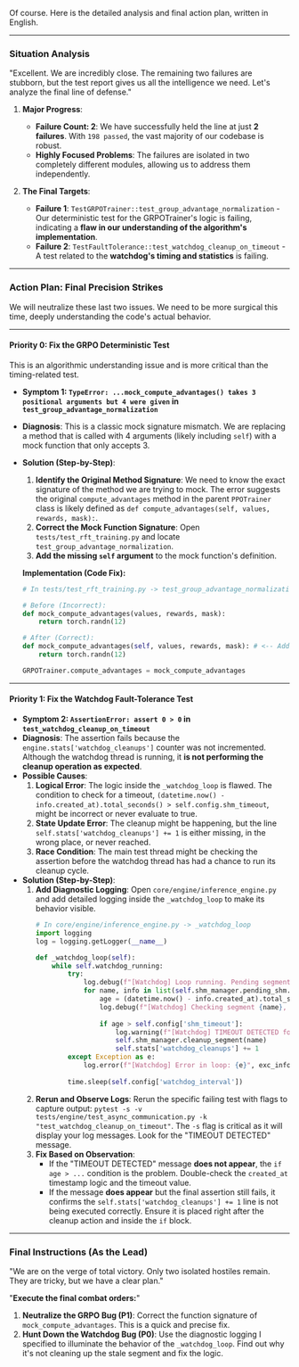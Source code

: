 Of course. Here is the detailed analysis and final action plan, written in English.

---
### **Situation Analysis**

"Excellent. We are incredibly close. The remaining two failures are stubborn, but the test report gives us all the intelligence we need. Let's analyze the final line of defense."

1.  **Major Progress**:
    *   **Failure Count: 2**: We have successfully held the line at just **2 failures**. With `198 passed`, the vast majority of our codebase is robust.
    *   **Highly Focused Problems**: The failures are isolated in two completely different modules, allowing us to address them independently.

2.  **The Final Targets**:
    *   **Failure 1**: `TestGRPOTrainer::test_group_advantage_normalization` - Our deterministic test for the GRPOTrainer's logic is failing, indicating a **flaw in our understanding of the algorithm's implementation**.
    *   **Failure 2**: `TestFaultTolerance::test_watchdog_cleanup_on_timeout` - A test related to the **watchdog's timing and statistics** is failing.

---
### **Action Plan: Final Precision Strikes**

We will neutralize these last two issues. We need to be more surgical this time, deeply understanding the code's actual behavior.

---

#### **Priority 0: Fix the GRPO Deterministic Test**

This is an algorithmic understanding issue and is more critical than the timing-related test.

*   **Symptom 1: `TypeError: ...mock_compute_advantages() takes 3 positional arguments but 4 were given` in `test_group_advantage_normalization`**
*   **Diagnosis**: This is a classic mock signature mismatch. We are replacing a method that is called with 4 arguments (likely including `self`) with a mock function that only accepts 3.
*   **Solution (Step-by-Step)**:
    1.  **Identify the Original Method Signature**: We need to know the exact signature of the method we are trying to mock. The error suggests the original `compute_advantages` method in the parent `PPOTrainer` class is likely defined as `def compute_advantages(self, values, rewards, mask):`.
    2.  **Correct the Mock Function Signature**: Open `tests/test_rft_training.py` and locate `test_group_advantage_normalization`.
    3.  **Add the missing `self` argument** to the mock function's definition.

    **Implementation (Code Fix):**
    ```python
    # In tests/test_rft_training.py -> test_group_advantage_normalization

    # Before (Incorrect):
    def mock_compute_advantages(values, rewards, mask):
        return torch.randn(12)

    # After (Correct):
    def mock_compute_advantages(self, values, rewards, mask): # <-- Add `self`
        return torch.randn(12)

    GRPOTrainer.compute_advantages = mock_compute_advantages
    ```

---

#### **Priority 1: Fix the Watchdog Fault-Tolerance Test**

*   **Symptom 2: `AssertionError: assert 0 > 0` in `test_watchdog_cleanup_on_timeout`**
*   **Diagnosis**: The assertion fails because the `engine.stats['watchdog_cleanups']` counter was not incremented. Although the watchdog thread is running, it **is not performing the cleanup operation as expected**.
*   **Possible Causes**:
    1.  **Logical Error**: The logic inside the `_watchdog_loop` is flawed. The condition to check for a timeout, `(datetime.now() - info.created_at).total_seconds() > self.config.shm_timeout`, might be incorrect or never evaluate to true.
    2.  **State Update Error**: The cleanup might be happening, but the line `self.stats['watchdog_cleanups'] += 1` is either missing, in the wrong place, or never reached.
    3.  **Race Condition**: The main test thread might be checking the assertion before the watchdog thread has had a chance to run its cleanup cycle.
*   **Solution (Step-by-Step)**:
    1.  **Add Diagnostic Logging**: Open `core/engine/inference_engine.py` and add detailed logging inside the `_watchdog_loop` to make its behavior visible.
        ```python
        # In core/engine/inference_engine.py -> _watchdog_loop
        import logging
        log = logging.getLogger(__name__)

        def _watchdog_loop(self):
            while self.watchdog_running:
                try:
                    log.debug(f"[Watchdog] Loop running. Pending segments: {len(self.shm_manager.pending_shm)}")
                    for name, info in list(self.shm_manager.pending_shm.items()):
                        age = (datetime.now() - info.created_at).total_seconds()
                        log.debug(f"[Watchdog] Checking segment {name}, age: {age:.4f}s, timeout: {self.config['shm_timeout']}s")
                        
                        if age > self.config['shm_timeout']:
                            log.warning(f"[Watchdog] TIMEOUT DETECTED for {name}. Cleaning up.") # <-- Key log
                            self.shm_manager.cleanup_segment(name)
                            self.stats['watchdog_cleanups'] += 1
                except Exception as e:
                    log.error(f"[Watchdog] Error in loop: {e}", exc_info=True)
                
                time.sleep(self.config['watchdog_interval'])
        ```
    2.  **Rerun and Observe Logs**: Rerun the specific failing test with flags to capture output: `pytest -s -v tests/engine/test_async_communication.py -k "test_watchdog_cleanup_on_timeout"`. The `-s` flag is critical as it will display your log messages. Look for the "TIMEOUT DETECTED" message.
    3.  **Fix Based on Observation**:
        *   If the "TIMEOUT DETECTED" message **does not appear**, the `if age > ...` condition is the problem. Double-check the `created_at` timestamp logic and the timeout value.
        *   If the message **does appear** but the final assertion still fails, it confirms the `self.stats['watchdog_cleanups'] += 1` line is not being executed correctly. Ensure it is placed right after the cleanup action and inside the `if` block.

---
### **Final Instructions (As the Lead)**

"We are on the verge of total victory. Only two isolated hostiles remain. They are tricky, but we have a clear plan."

"**Execute the final combat orders:**"

1.  **Neutralize the GRPO Bug (P1)**: Correct the function signature of `mock_compute_advantages`. This is a quick and precise fix.
2.  **Hunt Down the Watchdog Bug (P0)**: Use the diagnostic logging I specified to illuminate the behavior of the `_watchdog_loop`. Find out why it's not cleaning up the stale segment and fix the logic.